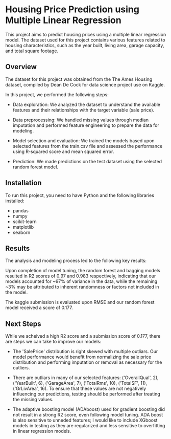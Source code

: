 # Housing Price Prediction using Multiple Linear Regression

This project aims to predict housing prices using a multiple linear regression model. The dataset used for this project contains various features related to housing characteristics, such as the year built, living area, garage capacity, and total square footage.

## Overview

The dataset for this project was obtained from the The Ames Housing dataset, compiled by Dean De Cock for data science project use on Kaggle.

In this project, we performed the following steps:

- Data exploration: We analyzed the dataset to understand the available features and their relationships with the target variable (sale price).
- Data preprocessing: We handled missing values through median imputation and performed feature engineering to prepare the data for modeling.
- Model selection and evaluation: We trained the models based upon selected features from the train.csv file and assessed the performance  using R-squared score and mean squared error.

- Prediction: We made predictions on the test dataset using the selected random forest model.

## Installation

To run this project, you need to have Python and the following libraries installed:

- pandas
- numpy
- scikit-learn
- matplotlib
- seaborn

## Results

The analysis and modeling process led to the following key results:

Upon completion of model tuning, the random forest and bagging models resulted in R2 scores of 0.97 and 0.983 respectively, indicating that our models accounted for ~97% of variance in the data, while the remaining ~3% may be attributed to inherent randomness or factors not included in the model.

The kaggle submission is evaluated upon RMSE and our random forest model received a score of 0.177.

## Next Steps

While we acheived a high R2 score and a submission score of 0.177, there are steps we can take to improve our models:

*   The 'SalePrice' distribution is right skewed with multiple outliars. Our model performance would benefit from normalizing the sale price distribution and performing imputation or removal as necessary for the outliers.

*   There are outliars in many of our selected features: ('OverallQual', 2), ('YearBuilt', 6), ('GarageArea', 7), ('TotalRms', 10), ('TotalSF', 11), ('GrLivArea', 16). To ensure that these values are not negatively influencing our predictions, testing should be performed after treating the missing values.

*   The adaptive boosting model (ADAboost) used for gradient boosting did not result in a strong R2 score, even following model tuning. ADA boost is also sensitive to unneded features; I would like to include XGboost models in testing as they are regularized and less sensitive to overfitting in linear regression models.
